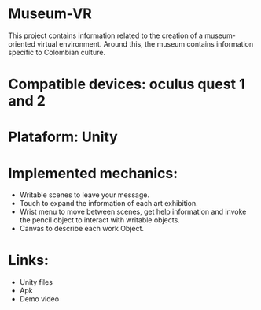 # Museum-VR

This project contains information related to the creation of a museum-oriented virtual environment. Around this, the museum contains information specific to Colombian culture.

# Compatible devices: oculus quest 1 and 2

# Plataform: Unity

# Implemented mechanics:

* Writable scenes to leave your message.
* Touch to expand the information of each art exhibition.
* Wrist menu to move between scenes, get help information and invoke the pencil object to interact with writable objects.
* Canvas to describe each work Object.

# Links:

* Unity files
* Apk
* Demo video
